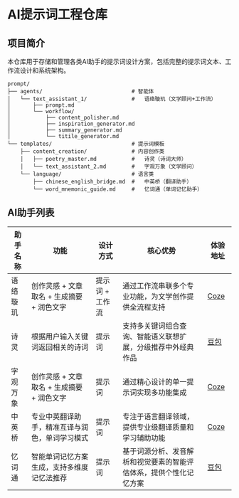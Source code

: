 # AI提示词工程仓库

## 项目简介

本仓库用于存储和管理各类AI助手的提示词设计方案，包括完整的提示词文本、工作流设计和系统架构。

```
prompt/
├── agents/                            # 智能体
│   └── text_assistant_1/              #   语络璇玑（文学顾问+工作流）
│       ├── prompt.md
│       └── workflow/
│           ├── content_polisher.md
│           ├── inspiration_generator.md
│           ├── summary_generator.md
│           └── titile_generator.md
└── templates/                         # 提示词模板
    ├── content_creation/              # 内容创作类
    │   ├── poetry_master.md           #   诗灵（诗词大师）
    │   └── text_assistant_2.md        #   字观万象（文学顾问）
    └── language/                      # 语言类
        ├── chinese_english_bridge.md  #   中英桥（翻译助手）
        └── word_mnemonic_guide.md     #   忆词通（单词记忆助手）
```

## AI助手列表

| 助手名称 | 功能 | 设计方式 | 核心优势 | 体验地址 |
|---------|------|----------|----------|----------|
| 语络璇玑 | 创作灵感 + 文章取名 + 生成摘要 + 润色文字 | 提示词 + 工作流 | 通过工作流串联多个专业功能，为文学创作提供全流程支持 | [Coze](https://www.coze.cn/s/an2Y0SKPoPg/) |
| 诗灵 | 根据用户输入关键词返回相关的诗词 | 提示词 | 支持多关键词组合查询、智能语义联想扩展，分级推荐中外经典作品 | [豆包](https://doubao.com/bot/vxtOwggs) |
| 字观万象 | 创作灵感 + 文章取名 + 生成摘要 + 润色文字 | 提示词 | 通过精心设计的单一提示词实现多功能集成 | [Coze](https://www.coze.cn/s/c_APLHlANZI/) |
| 中英桥 | 专业中英翻译助手，精准互译与润色，单词学习模式 | 提示词 | 专注于语言翻译领域，提供专业级翻译质量和学习辅助功能 | [Coze](https://www.coze.cn/s/MOUfJUz9NvQ/) |
| 忆词通 | 智能单词记忆方案生成，支持多维度记忆法推荐 | 提示词 | 基于词源分析、发音解析和视觉要素的智能评估体系，提供个性化记忆方案 | [豆包](https://doubao.com/bot/JtwGgRVu) |
